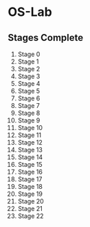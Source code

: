 # OS-Lab

## Stages Complete

1. Stage 0
2. Stage 1
3. Stage 2
4. Stage 3
5. Stage 4
6. Stage 5
7. Stage 6
8. Stage 7
9. Stage 8
10. Stage 9
11. Stage 10
12. Stage 11
13. Stage 12
14. Stage 13
15. Stage 14
16. Stage 15
17. Stage 16
18. Stage 17
19. Stage 18
20. Stage 19
21. Stage 20
22. Stage 21
23. Stage 22








































